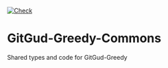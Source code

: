[![Check](https://github.com/Josef212/GitGud-Greedy-Commons/actions/workflows/rust-check-project.yml/badge.svg?branch=master)](https://github.com/Josef212/GitGud-Greedy-Commons/actions/workflows/rust-check-project.yml)

# GitGud-Greedy-Commons
Shared types and code for GitGud-Greedy
